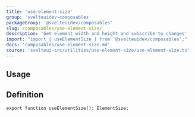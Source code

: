```yaml
---
title: 'use-element-size'
group: 'svelteuidev-composables'
packageGroup: '@svelteuidev/composables'
slug: /composables/use-element-size/
description: 'Get element width and height and subscribe to changes'
import: "import { useElementSize } from '@svelteuidev/composables';"
docs: 'composables/use-element-size.md'
source: 'svelteui-src/utilities/use-element-size/use-element-size.ts'
---
```


<script lang='ts'>
    import { Demo, ComposableDemos } from '@svelteuidev/demos';
    import { Heading } from 'components';
</script>

<Heading />

## Usage

<Demo demo={ComposableDemos.useElementSizeDemo.usage} />

## Definition

```tsx
export function useElementSize(): ElementSize;
```
